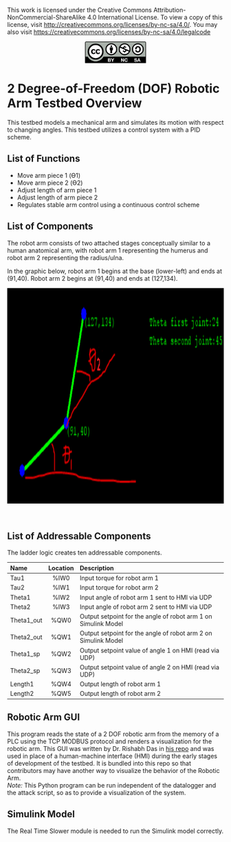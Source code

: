 This work is licensed under the Creative Commons Attribution-NonCommercial-ShareAlike 4.0 International License. 
To view a copy of this license, visit http://creativecommons.org/licenses/by-nc-sa/4.0/. 
You may also visit https://creativecommons.org/licenses/by-nc-sa/4.0/legalcode 

<p align="center">
<img src="../by-nc-sa.png" height=50>
</p>

# 2 Degree-of-Freedom (DOF) Robotic Arm Testbed Overview
This testbed models a mechanical arm and simulates its motion with respect to changing angles. This testbed utilizes a control system with a PID scheme.

## List of Functions
* Move arm piece 1 (ϴ1)
* Move arm piece 2 (ϴ2)
* Adjust length of arm piece 1
* Adjust length of arm piece 2
* Regulates stable arm control using a continuous control scheme

## List of Components
The robot arm consists of two attached stages conceptually similar to a human anatomical arm, with robot arm 1 representing the humerus and robot arm 2 representing the radius/ulna.<br>

In the graphic below, robot arm 1 begins at the base (lower-left) and ends at (91,40). Robot arm 2 begins at (91,40) and ends at (127,134).<br>

<p align="center">
  <img src="Images/RobotArm.png" height=500>
</p>
<br>

## List of Addressable Components
The ladder logic creates ten addressable components.<br>

| Name | Location   | Description |
| :-- | :-: | :-- |
| Tau1 | %IW0 | Input torque for robot arm 1 |
| Tau2 | %IW1 | Input torque for robot arm 2 |
| Theta1 | %IW2 | Input angle of robot arm 1 sent to HMI via UDP |
| Theta2 | %IW3 | Input angle of robot arm 2 sent to HMI via UDP |
| Theta1_out | %QW0 | Output setpoint for the angle of robot arm 1 on Simulink Model |
| Theta2_out | %QW1 | Output setpoint for the angle of robot arm 2 on Simulink Model |
| Theta1_sp | %QW2 | Output setpoint value of angle 1 on HMI (read via UDP) |
| Theta2_sp | %QW3 | Output setpoint value of angle 2 on HMI (read via UDP) |
| Length1 | %QW4 | Output length of robot arm 1 |
| Length2 | %QW5 | Output length of robot arm 2 |

## Robotic Arm GUI
This program reads the state of a 2 DOF robotic arm from the memory of a PLC using the TCP MODBUS protocol and renders a visualization for the robotic arm. This GUI was written by Dr. Rishabh Das in [his repo](https://github.com/Cybereigenvector/Robotic-Arm-GUI) and was used in place of a human-machine interface (HMI) during the early stages of development of the testbed. It is bundled into this repo so that contributors may have another way to visualize the behavior of the Robotic Arm.<br>
*Note:* This Python program can be run independent of the datalogger and the attack script, so as to provide a visualization of the system. <br>

## Simulink Model
The Real Time Slower module is needed to run the Simulink model correctly.
